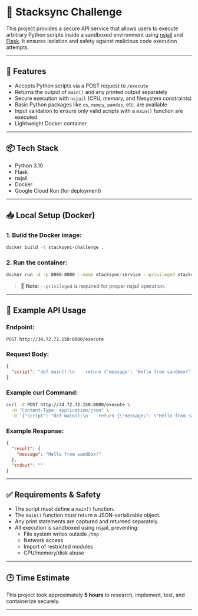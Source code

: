 # 🐍 Stacksync Challenge

This project provides a secure API service that allows users to execute arbitrary Python scripts inside a sandboxed environment using [nsjail](https://nsjail.dev/) and [Flask](https://flask.palletsprojects.com/). It ensures isolation and safety against malicious code execution attempts.

---

## 🚀 Features

- Accepts Python scripts via a POST request to `/execute`
- Returns the output of `main()` and any printed output separately
- Secure execution with `nsjail` (CPU, memory, and filesystem constraints)
- Basic Python packages like `os`, `numpy`, `pandas`, etc. are available
- Input validation to ensure only valid scripts with a `main()` function are executed
- Lightweight Docker container

---

## 📦 Tech Stack

- Python 3.10
- Flask
- nsjail
- Docker
- Google Cloud Run (for deployment)

---

## 📥 Local Setup (Docker)

### 1. Build the Docker image:
```bash
docker build -t stacksync-challenge .
```

### 2. Run the container:
```bash
docker run -d -p 8080:8080 --name stacksync-service --privileged stacksync-challenge
```

> 🔐 **Note**: `--privileged` is required for proper nsjail operation.

---

## 🔁 Example API Usage

### Endpoint:
```
POST http://34.72.72.150:8080/execute
```

### Request Body:
```json
{
  "script": "def main():\n    return {'message': 'Hello from sandbox!'}"
}
```

### Example curl Command:
```bash
curl -X POST http://34.72.72.150:8080/execute \
  -H "Content-Type: application/json" \
  -d '{"script": "def main():\n    return {\"message\": \"Hello from sandbox!\"}"}'
```

### Example Response:
```json
{
  "result": {
    "message": "Hello from sandbox!"
  },
  "stdout": ""
}
```

---

## ✅ Requirements & Safety

- The script must define a `main()` function.
- The `main()` function must return a JSON-serializable object.
- Any print statements are captured and returned separately.
- All execution is sandboxed using nsjail, preventing:
  - File system writes outside `/tmp`
  - Network access
  - Import of restricted modules
  - CPU/memory/disk abuse

---

## 🕒 Time Estimate

This project took approximately **5 hours** to research, implement, test, and containerize securely.

---

